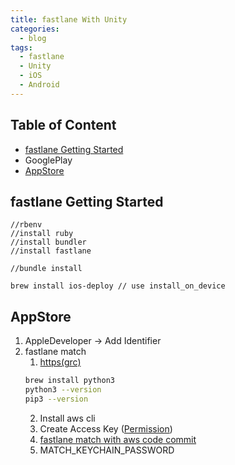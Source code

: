 ```yaml
---
title: fastlane With Unity
categories:
  - blog
tags:
  - fastlane
  - Unity
  - iOS
  - Android
---
```

  
## Table of Content
 - [fastlane Getting Started](#fastlane-getting-started)
 - GooglePlay
 - [AppStore](#appstore)

fastlane Getting Started
---

```
//rbenv
//install ruby
//install bundler
//install fastlane

//bundle install

brew install ios-deploy // use install_on_device
```

AppStore
---

1. AppleDeveloper -> Add Identifier
2. fastlane match
   1. [https(grc)](https://docs.aws.amazon.com/ko_kr/codecommit/latest/userguide/setting-up-git-remote-codecommit.html)
   ```bash
   brew install python3
   python3 --version
   pip3 --version
   ```
   2. Install aws cli
   3. Create Access Key ([Permission](https://ap-northeast-2.console.aws.amazon.com/codesuite/codecommit/repositories?region=ap-northeast-2))
   4. [fastlane match with aws code commit](https://qiita.com/sekitaka_1214/items/d3a9c771437e5abeb562)
   5. MATCH_KEYCHAIN_PASSWORD
